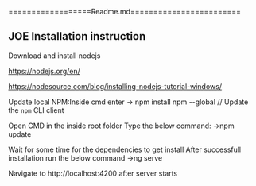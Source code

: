 ==================Readme.md========================


JOE
Installation instruction
------------------------

Download and install nodejs


https://nodejs.org/en/


https://nodesource.com/blog/installing-nodejs-tutorial-windows/


Update local NPM:Inside cmd enter  ->   npm install npm --global // Update the `npm` CLI client


Open CMD in the inside root folder
Type the below command:
->npm update

Wait for some time for the dependencies to get install
After successfull installation run the below command
->ng serve

Navigate to http://localhost:4200 after server starts


